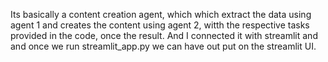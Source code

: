 Its basically a content creation agent, which which extract the data using agent 1 and creates the content using agent 2, witth the respective tasks provided in the code, once the result.
And I connected it with streamlit and and once we run streamlit_app.py we can have out put on the streamlit UI.

